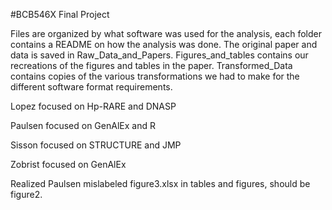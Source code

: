 #BCB546X Final Project

Files are organized by what software was used for the analysis, each folder contains a README on how the analysis was done.
The original paper and data is saved in Raw_Data_and_Papers.
Figures_and_tables contains our recreations of the figures and tables in the paper.
Transformed_Data contains copies of the various transformations we had to make for the different software format requirements.

Lopez focused on Hp-RARE and DNASP

Paulsen focused on GenAlEx and R

Sisson focused on STRUCTURE and JMP

Zobrist focused on GenAlEx

Realized Paulsen mislabeled figure3.xlsx in tables and figures, should be figure2.
